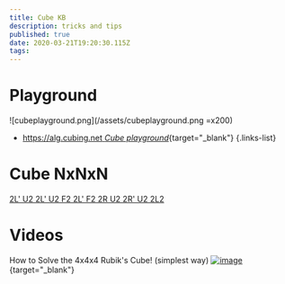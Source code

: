 ```yaml
---
title: Cube KB
description: tricks and tips
published: true
date: 2020-03-21T19:20:30.115Z
tags: 
---
```


# Playground
![cubeplayground.png](/assets/cubeplayground.png =x200)

- [https://alg.cubing.net *Cube playground*](https://alg.cubing.net){target="_blank"}
{.links-list}

# Cube NxNxN

[2L' U2 2L' U2 F2 2L' F2 2R U2 2R' U2 2L2](https://alg.cubing.net/?puzzle=4x4x4&type=alg&setup=2L-_U2_2L-_U2_F2_2L-_F2_2R_U2_2R-_U2_2L2&view=playback)


# Videos

How to Solve the 4x4x4 Rubik's Cube! (simplest way)
[![image](https://img.youtube.com/vi/xGiP_bfJVaw/0.jpg)](https://youtu.be/xGiP_bfJVaw){target="_blank"}

